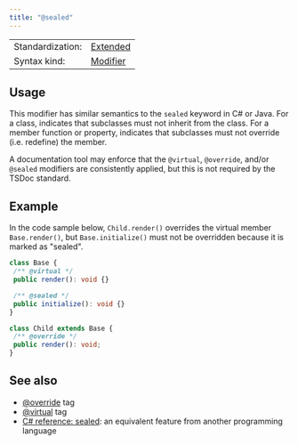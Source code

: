 ```yaml
---
title: "@sealed"
---
```


<!-- prettier-ignore-start -->
|    |    |
| -- | -- |
| Standardization: | [Extended](https://tsdoc.org/pages/spec/standardization_groups/) |
| Syntax kind: | [Modifier](https://tsdoc.org/pages/spec/tag_kinds/) |
<!-- prettier-ignore-end -->

## Usage

This modifier has similar semantics to the `sealed` keyword in C# or Java. For a class, indicates that
subclasses must not inherit from the class. For a member function or property, indicates that subclasses
must not override (i.e. redefine) the member.

A documentation tool may enforce that the `@virtual`, `@override`, and/or `@sealed` modifiers are consistently
applied, but this is not required by the TSDoc standard.

## Example

In the code sample below, `Child.render()` overrides the virtual member `Base.render()`,
but `Base.initialize()` must not be overridden because it is marked as "sealed".

```ts
class Base {
 /** @virtual */
 public render(): void {}

 /** @sealed */
 public initialize(): void {}
}

class Child extends Base {
 /** @override */
 public render(): void;
}
```

## See also

- [@override](https://tsdoc.org/pages/tags/override/) tag
- [@virtual](https://tsdoc.org/pages/tags/virtual/) tag
- [C# reference: sealed](https://docs.microsoft.com/en-us/dotnet/csharp/language-reference/keywords/sealed):
  an equivalent feature from another programming language
